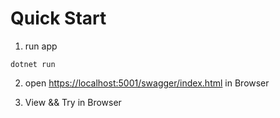# Quick Start

1. run app
```
dotnet run 
```

2. open [https://localhost:5001/swagger/index.html](https://localhost:5001/swagger/index.html) in Browser

3. View && Try in Browser